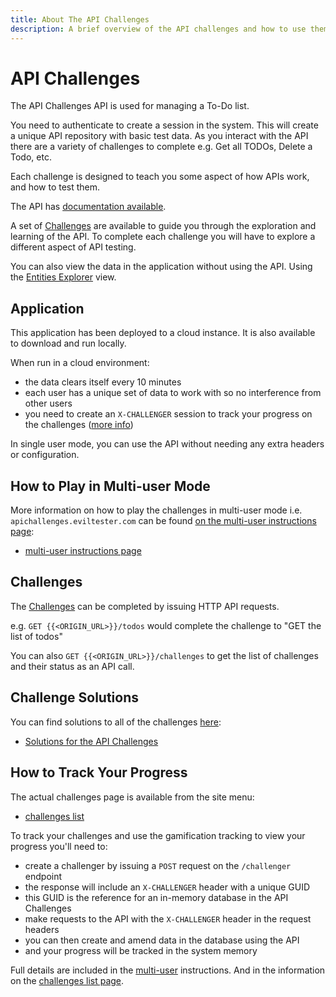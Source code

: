 ```yaml
---
title: About The API Challenges
description: A brief overview of the API challenges and how to use them as a self-guided learning path for API Testing
---
```


# API Challenges

The API Challenges API is used for managing a To-Do list.

You need to authenticate to create a session in the system. This will create a unique API repository with basic test data.
As you interact with the API there are a variety of challenges to complete e.g. Get all TODOs, Delete a Todo, etc.

Each challenge is designed to teach you some aspect of how APIs work, and how to test them.

The API has [documentation available](/docs).

A set of [Challenges](/gui/challenges) are available to guide you through the exploration and learning of the API. To complete each challenge you will have to explore a different aspect of API testing.

You can also view the data in the application without using the API. Using the [Entities Explorer](/gui/entities) view.

## Application

This application has been deployed to a cloud instance. It is also available to download and run locally.

When run in a cloud environment:

- the data clears itself every 10 minutes
- each user has a unique set of data to work with so no interference from other users
- you need to create an `X-CHALLENGER` session to track your progress on the challenges ([more info](/gui/multiuser))

In single user mode, you can use the API without needing any extra headers or configuration.


## How to Play in Multi-user Mode

More information on how to play the challenges in multi-user mode i.e. `apichallenges.eviltester.com` can be found [on the multi-user instructions page](/gui/multiuser):

- [multi-user instructions page](/gui/multiuser)

## Challenges

The [Challenges](/gui/challenges) can be completed by issuing HTTP API requests.

e.g. `GET {{<ORIGIN_URL>}}/todos` would complete the challenge to "GET the list of todos"

You can also `GET {{<ORIGIN_URL>}}/challenges` to get the list of challenges and their status as an API call.

## Challenge Solutions

You can find solutions to all of the challenges [here](/apichallenges/solutions):

- [Solutions for the API Challenges](/apichallenges/solutions)

## How to Track Your Progress

The actual challenges page is available from the site menu:

- [challenges list](/gui/challenges)

To track your challenges and use the gamification tracking to view your progress you'll need to:

- create a challenger by issuing a `POST` request on the `/challenger` endpoint
- the response will include an `X-CHALLENGER` header with a unique GUID
- this GUID is the reference for an in-memory database in the API Challenges
- make requests to the API with the `X-CHALLENGER` header in the request headers
- you can then create and amend data in the database using the API
- and your progress will be tracked in the system memory

Full details are included in the [multi-user](/gui/multiuser) instructions. And in the information on the [challenges list page](/gui/challenges).
